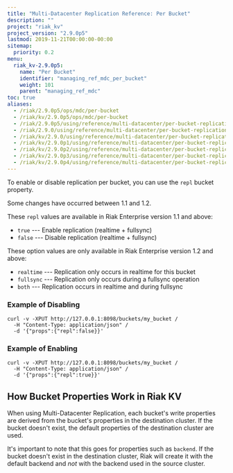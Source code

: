 ```yaml
---
title: "Multi-Datacenter Replication Reference: Per Bucket"
description: ""
project: "riak_kv"
project_version: "2.9.0p5"
lastmod: 2019-11-21T00:00:00-00:00
sitemap:
  priority: 0.2
menu:
  riak_kv-2.9.0p5:
    name: "Per Bucket"
    identifier: "managing_ref_mdc_per_bucket"
    weight: 101
    parent: "managing_ref_mdc"
toc: true
aliases:
  - /riak/2.9.0p5/ops/mdc/per-bucket
  - /riak/kv/2.9.0p5/ops/mdc/per-bucket
  - /riak/2.9.0p5/using/reference/multi-datacenter/per-bucket-replication/
  - /riak/2.9.0/using/reference/multi-datacenter/per-bucket-replication/
  - /riak/kv/2.9.0/using/reference/multi-datacenter/per-bucket-replication/
  - /riak/kv/2.9.0p1/using/reference/multi-datacenter/per-bucket-replication/
  - /riak/kv/2.9.0p2/using/reference/multi-datacenter/per-bucket-replication/
  - /riak/kv/2.9.0p3/using/reference/multi-datacenter/per-bucket-replication/
  - /riak/kv/2.9.0p4/using/reference/multi-datacenter/per-bucket-replication/
---
```


To enable or disable replication per bucket, you can use the `repl`
bucket property.

Some changes have occurred between 1.1 and 1.2.

These `repl` values are available in Riak Enterprise version 1.1 and
above:

  * `true` --- Enable replication (realtime + fullsync)
  * `false` --- Disable replication (realtime + fullsync)

These option values are only available in Riak Enterprise version 1.2
and above:

  * `realtime` --- Replication only occurs in realtime for this bucket
  * `fullsync` --- Replication only occurs during a fullsync operation
  * `both` --- Replication occurs in realtime and during fullsync

### Example of Disabling

```curl
curl -v -XPUT http://127.0.0.1:8098/buckets/my_bucket /
  -H "Content-Type: application/json" /
  -d '{"props":{"repl":false}}'
```

### Example of Enabling

```curl
curl -v -XPUT http://127.0.0.1:8098/buckets/my_bucket /
  -H "Content-Type: application/json" /
  -d '{"props":{"repl":true}}'
```

## How Bucket Properties Work in Riak KV

When using Multi-Datacenter Replication, each bucket's write properties
are derived from the bucket's properties in the destination cluster. If
the bucket doesn't exist, the default properties of the destination
cluster are used.

It's important to note that this goes for properties such as `backend`.
If the bucket doesn't exist in the destination cluster, Riak will create
it with the default backend and _not_ with the backend used in the
source cluster.
